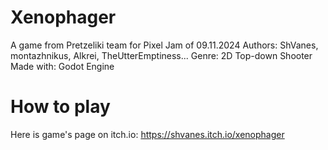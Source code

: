 # Xenophager
A game from Pretzeliki team for Pixel Jam of 09.11.2024
Authors:	ShVanes, montazhnikus, Alkrei, TheUtterEmptiness...
Genre:	2D Top-down Shooter
Made with:	Godot Engine

# How to play
Here is game's page on itch.io: https://shvanes.itch.io/xenophager
